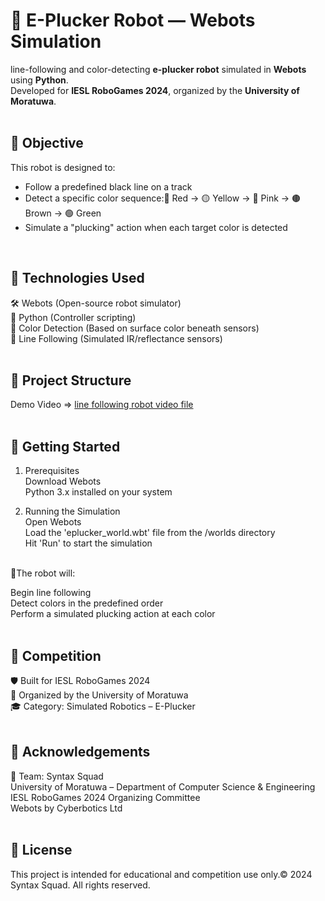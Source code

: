 <h1>🤖 E-Plucker Robot — Webots Simulation</h1>

 line-following and color-detecting **e-plucker robot** simulated in **Webots** using **Python**.  
Developed for **IESL RoboGames 2024**, organized by the **University of Moratuwa**.<br><br>


<h2>🎯 Objective</h2>

This robot is designed to:

<ul>
<li>Follow a predefined black line on a track</li>
<li>Detect a specific color sequence:🔴 Red → 🟡 Yellow → 🌸 Pink → 🟤 Brown → 🟢 Green</li>
<li>Simulate a "plucking" action when each target color is detected</li>
</ul></br>


<h2>🧠 Technologies Used</h2>

🛠 Webots (Open-source robot simulator)<br>
🐍 Python (Controller scripting)<br>
🎨 Color Detection (Based on surface color beneath sensors)<br>
📏 Line Following (Simulated IR/reflectance sensors)<br><br>


<h2>📁 Project Structure</h2>

Demo Video => [line following robot video file](https://github.com/mohomad-nizlan/line-follower-eplucker-robot/blob/main/Line%20Following%20Robot%20Video%20Demo.mp4)<br><br>


<h2>🚀 Getting Started</h2>

1. Prerequisites<br>
Download Webots<br>
Python 3.x installed on your system<br>

2. Running the Simulation<br>
Open Webots<br>
Load the 'eplucker_world.wbt' file from the /worlds directory<br>
Hit 'Run' to start the simulation<br><br>

🤖The robot will:

Begin line following<br>
Detect colors in the predefined order<br>
Perform a simulated plucking action at each color<br><br>


<h2>🏁 Competition</h2>

🛡️ Built for IESL RoboGames 2024<br>
🏫 Organized by the University of Moratuwa<br>
🎓 Category: Simulated Robotics – E-Plucker<br><br>


<h2>🙌 Acknowledgements</h2>

👥 Team: Syntax Squad<br>
University of Moratuwa – Department of  Computer Science & Engineering<br>
IESL RoboGames 2024 Organizing Committee<br>
Webots by Cyberbotics Ltd<br><br>


<h2>📄 License</h2>

This project is intended for educational and competition use only.© 2024 Syntax Squad. All rights reserved.
